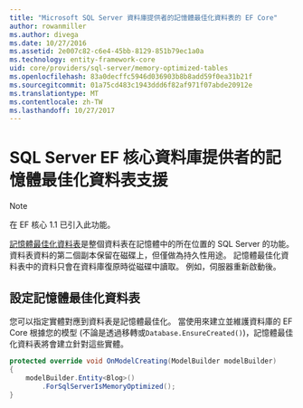```yaml
---
title: "Microsoft SQL Server 資料庫提供者的記憶體最佳化資料表的 EF Core"
author: rowanmiller
ms.author: divega
ms.date: 10/27/2016
ms.assetid: 2e007c82-c6e4-45bb-8129-851b79ec1a0a
ms.technology: entity-framework-core
uid: core/providers/sql-server/memory-optimized-tables
ms.openlocfilehash: 83a0decffc5946d036903b8b8add59f0ea31b21f
ms.sourcegitcommit: 01a75cd483c1943ddd6f82af971f07abde20912e
ms.translationtype: MT
ms.contentlocale: zh-TW
ms.lasthandoff: 10/27/2017
---
```

# <a name="memory-optimized-tables-support-in-sql-server-ef-core-database-provider"></a>SQL Server EF 核心資料庫提供者的記憶體最佳化資料表支援

> [!NOTE]  
>
> 在 EF 核心 1.1 已引入此功能。

[記憶體最佳化資料表](https://docs.microsoft.com/sql/relational-databases/in-memory-oltp/memory-optimized-tables)是整個資料表在記憶體中的所在位置的 SQL Server 的功能。 資料表資料的第二個副本保留在磁碟上，但僅做為持久性用途。 記憶體最佳化資料表中的資料只會在資料庫復原時從磁碟中讀取。 例如，伺服器重新啟動後。

## <a name="configuring-a-memory-optimized-table"></a>設定記憶體最佳化資料表

您可以指定實體對應到資料表是記憶體最佳化。 當使用來建立並維護資料庫的 EF Core 根據您的模型 (不論是透過移轉或`Database.EnsureCreated()`)，記憶體最佳化資料表將會建立針對這些實體。

``` csharp
protected override void OnModelCreating(ModelBuilder modelBuilder)
{
    modelBuilder.Entity<Blog>()
        .ForSqlServerIsMemoryOptimized();
}
```
